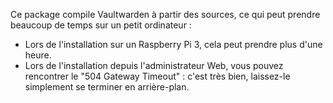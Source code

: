 Ce package compile Vaultwarden à partir des sources, ce qui peut prendre beaucoup de temps sur un petit ordinateur :

* Lors de l'installation sur un Raspberry Pi 3, cela peut prendre plus d'une heure.
* Lors de l'installation depuis l'administrateur Web, vous pouvez rencontrer le "504 Gateway Timeout" : c'est très bien, laissez-le simplement se terminer en arrière-plan.